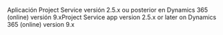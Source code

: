 <span data-ttu-id="36ad8-101">Aplicación Project Service versión 2.5.x ou posterior en Dynamics 365 (online) versión 9.x</span><span class="sxs-lookup"><span data-stu-id="36ad8-101">Project Service app version 2.5.x or later on Dynamics 365 (online) version 9.x</span></span>
